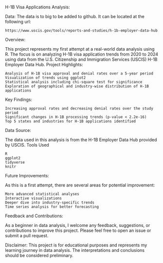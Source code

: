 H-1B Visa Applications Analysis:

Data: The data is to big to be added to github. It can be located at the following url:

    https://www.uscis.gov/tools/reports-and-studies/h-1b-employer-data-hub

Overview:

This project represents my first attempt at a real-world data analysis using R. The focus is on analyzing H-1B visa application trends from 2020 to 2024 using data from the U.S. Citizenship and Immigration Services (USCIS) H-1B Employer Data Hub.
Project Highlights:

    Analysis of H-1B visa approval and denial rates over a 5-year period
    Visualization of trends using ggplot2
    Statistical analysis including chi-square test for significance
    Exploration of geographical and industry-wise distribution of H-1B applications

Key Findings:

    Increasing approval rates and decreasing denial rates over the study period
    Significant changes in H-1B processing trends (p-value < 2.2e-16)
    Top 5 states and industries for H-1B applications identified

Data Source:

The data used in this analysis is from the H-1B Employer Data Hub provided by USCIS.
Tools Used

    R
    ggplot2
    tidyverse
    knitr

Future Improvements:

As this is a first attempt, there are several areas for potential improvement:

    More advanced statistical analyses
    Interactive visualizations
    Deeper dive into industry-specific trends
    Time series analysis for better forecasting

Feedback and Contributions:

As a beginner in data analysis, I welcome any feedback, suggestions, or contributions to improve this project. Please feel free to open an issue or submit a pull request.

Disclaimer:
This project is for educational purposes and represents my learning journey in data analysis. The interpretations and conclusions should be considered preliminary.
